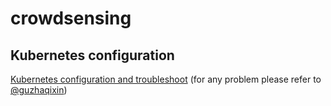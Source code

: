 # crowdsensing
## Kubernetes configuration
[Kubernetes configuration and troubleshoot](https://github.com/MrZhang1994/crowdsensing/blob/master/Kubernetes%20configuration%20and%20troubleshoot%20note%20draft.md) (for any problem please refer to [@guzhaqixin](https://github.com/guzhaqixin))
